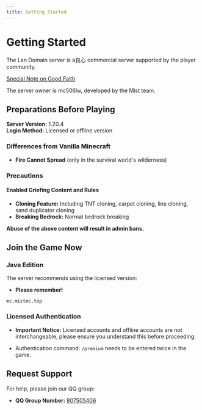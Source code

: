 ```yaml
---
title: Getting Started
---
```


# Getting Started
The Lan·Domain server is a良心 commercial server supported by the player community.

[Special Note on Good Faith](/en-US/docs/other/goodxin.html)

The server owner is mc506lw, developed by the Mist team.

## Preparations Before Playing

**Server Version:** 1.20.4  
**Login Method:** Licensed or offline version

### Differences from Vanilla Minecraft

- **Fire Cannot Spread** (only in the survival world's wilderness)

### Precautions

#### Enabled Griefing Content and Rules

- **Cloning Feature:** Including TNT cloning, carpet cloning, line cloning, sand duplicator cloning
- **Breaking Bedrock:** Normal bedrock breaking

**Abuse of the above content will result in admin bans.**

## Join the Game Now

### Java Edition

The server recommends using the licensed version:

- **Please remember!**
```
mc.mistmc.top
```

### Licensed Authentication

- **Important Notice:** Licensed accounts and offline accounts are not interchangeable, please ensure you understand this before proceeding.
  
- Authentication command: `/premium` needs to be entered twice in the game.
<!-- 
### Bedrock Edition

- Use the latest Bedrock client, join through the official geyser channel:
  
   - **Server Address:** `be.mistmc.top`
  
   - **Server Port:** `50734`
  
- Requires logging in with a Xbox account, which will be automatically handled after entering the server. -->

## Request Support

For help, please join our QQ group:

- **QQ Group Number:** [807505406](http://qm.qq.com/cgi-bin/qm/qr?_wv=1027&k=T6yM-D3bmhVyfNCPUYXJVHvsR-lnBS5L&authKey=RHNudvIQ0B747p581y93kX6Cb%2FW88%2FQ%2FFQtnpTb7xciDcaQH3hBuVTe6pKMAA7Jj&noverify=0&group_code=807505406)